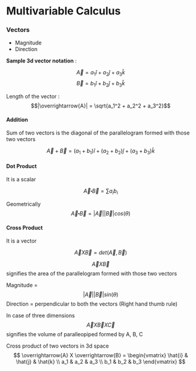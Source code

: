 # Multivariable Calculus

### Vectors

* Magnitude
* Direction

**Sample 3d vector notation** : 

$$\overrightarrow{A} = a_1\hat{i} + a_2\hat{j} + a_3\hat{k}$$
$$\overrightarrow{B} = b_1\hat{i} + b_2\hat{j} + b_3\hat{k}$$

Length of the vector : $$|\overrightarrow{A}| = \sqrt{a_1^2 + a_2^2 + a_3^2}$$

#### Addition

Sum of two vectors is the diagonal of the parallelogram formed with those two vectors 

$$\overrightarrow{A} + \overrightarrow{B} = (a_1 + b_1)\hat{i} + (a_2 + b_2)\hat{j} + (a_3 + b_3)\hat{k}$$

#### Dot Product

It is a scalar

$$\overrightarrow{A} \centerdot \overrightarrow{B} = \sum{a_ib_i}$$

Geometrically $$\overrightarrow{A} \centerdot \overrightarrow{B} = |\overrightarrow{A}||\overrightarrow{B}| cos(\theta)$$

#### Cross Product

It is a vector

$$\overrightarrow{A} X \overrightarrow{B} = det(\overrightarrow{A}, \overrightarrow{B})$$

$$\overrightarrow{A} X \overrightarrow{B}$$ signifies the area of the parallelogram formed with those two vectors

Magnitude = $$|\overrightarrow{A}||\overrightarrow{B}| sin(\theta)$$
Direction = perpendicular to both the vectors (Right hand thumb rule)

In case of three dimensions $$\overrightarrow{A} X \overrightarrow{B} X \overrightarrow{C}$$ signifies the volume of paralleopiped formed by A, B, C


Cross product of two vectors in 3d space
$$
\overrightarrow{A} X \overrightarrow{B} = 
\begin{vmatrix}
   \hat{i} & \hat{j} & \hat{k} \\
   a_1 & a_2 & a_3 \\
   b_1 & b_2 & b_3
\end{vmatrix}
$$